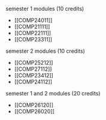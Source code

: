
semester 1 modules (10 credits)
- [[COMP24011]]
- [[COMP21111]]
- [[COMP22111]]
- [[COMP23311]]

semester 2 modules (10 credits)
- [[COMP25212]]
- [[COMP27112]]
- [[COMP23412]]
- [[COMP24112]]

semester 1 and 2 modules (20 credits)
- [[COMP26120]]
- [[COMP26020]]

